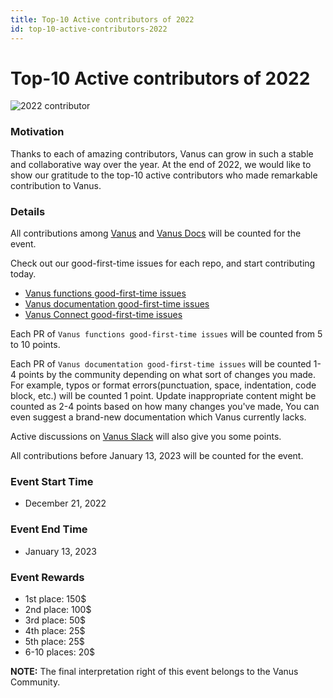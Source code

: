 ```yaml
---
title: Top-10 Active contributors of 2022
id: top-10-active-contributors-2022
---
```


# Top-10 Active contributors of 2022

![2022 contributor](/img/events/2022-contributor-event.png)

### Motivation

Thanks to each of amazing contributors, Vanus can grow in such a stable and collaborative way over the year.
At the end of 2022, we would like to show our gratitude to the top-10 active contributors who made remarkable contribution to Vanus.

### Details

All contributions among [Vanus](https://github.com/linkall-labs/vanus) and [Vanus Docs](https://github.com/linkall-labs/docs) will be counted for the event.

Check out our good-first-time issues for each repo, and start contributing today.

- [Vanus functions good-first-time issues](https://github.com/linkall-labs/vanus/issues/355)
- [Vanus documentation good-first-time issues](https://github.com/linkall-labs/docs/issues/124)
- [Vanus Connect good-first-time issues](https://github.com/linkall-labs/vance/issues/131)

Each PR of `Vanus functions good-first-time issues` will be counted from 5 to 10 points.

Each PR of `Vanus documentation good-first-time issues` will be counted 1-4 points by the community depending on what sort of changes you made. For example, typos or format errors(punctuation, space, indentation, code block, etc.) will be counted 1 point.
Update inappropriate content might be counted as 2-4 points based on how many changes you've made, You can even suggest a brand-new documentation which Vanus currently lacks.

Active discussions on [Vanus Slack](https://vanusworkspace.slack.com/archives/C0494Q1V0EA) will also give you some points.

All contributions before January 13, 2023 will be counted for the event.

### Event Start Time

- December 21, 2022

### Event End Time

- January 13, 2023

### Event Rewards

- 1st place: 150$
- 2nd place: 100$
- 3rd place: 50$
- 4th place: 25$
- 5th place: 25$
- 6-10 places: 20$

**NOTE:** The final interpretation right of this event belongs to the Vanus Community.
